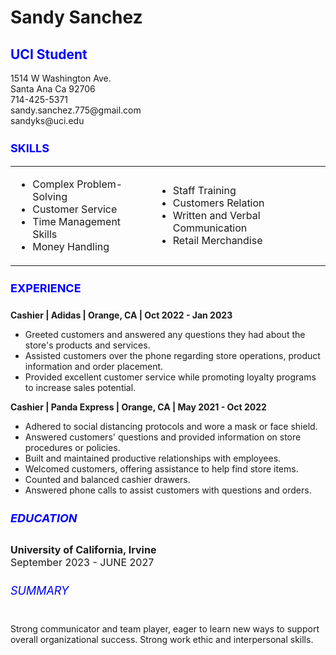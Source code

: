 <!DOCTYPE html>
<html>
<head>
<title>Sandy's Resume</title>
</head>


<h1>Sandy Sanchez</h1>
<h2 style="color:blue;">UCI Student</h2>
<p>1514 W Washington Ave.<br>Santa Ana Ca 92706<br>714-425-5371<br>sandy.sanchez.775@gmail.com<br>sandyks@uci.edu</p>


<h3 style="color:blue; font-size:18px;">SKILLS</h3>
           <table>
        <tr>
          <td>
            <ul>
                <li>Complex Problem-Solving</li>
    <li>Customer Service</li>
    <li>Time Management Skills</li>
    <li>Money Handling</li>
            </ul>
          </td>
          <td>
            <ul>
                <li>Staff Training</li>
    <li>Customers Relation</li>
    <li>Written and Verbal Communication</li>
    <li>Retail Merchandise</li>
            </ul>
          </td>
        </tr>
        </table> 
        
    
<h4 style="color:blue; font-size:18px;">EXPERIENCE</h4>
<p><b>Cashier | Adidas | Orange, CA | Oct 2022 - Jan 2023</b><p>
<ul>
	<li>Greeted customers and answered any questions they had about the store's products and services.</li>
    <li>Assisted customers over the phone regarding store operations, product information and order placement.</li>
    <li>Provided excellent customer service while promoting loyalty programs to increase sales potential.</li>
 </ul>
<p><b>Cashier | Panda Express | Orange, CA | May 2021 - Oct 2022</b><p>
<ul>
	<li>Adhered to social distancing protocols and wore a mask or face shield.
</li>
    <li>Answered customers' questions and provided information on store procedures or policies.</li>
    <li>Built and maintained productive relationships with employees.
</li>
	<li>Welcomed customers, offering assistance to help find store items.</li>
    <li>Counted and balanced cashier drawers.</li>
    <li>Answered phone calls to assist customers with questions and orders.</li>  
</ul>


<h5 style="color:blue; font-size:18px;">EDUCATION</h5>
<p style="font-size:16px;"><b>University of California, Irvine</b><br>September 2023 - JUNE 2027</p>
 
<h6 style="color:blue; font-size:18px;">SUMMARY</h6>
<p>Strong communicator and team player, eager to learn new ways to support overall organizational success. Strong work ethic and interpersonal skills.<p>

</body>
</html>

